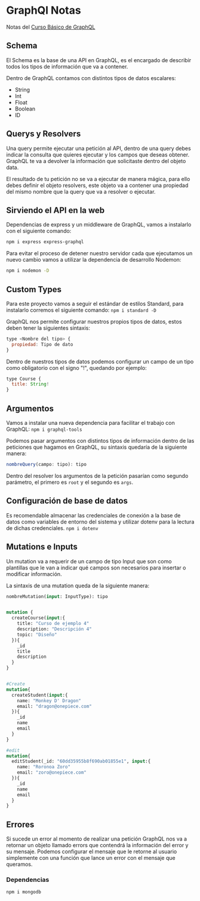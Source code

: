 # GraphQl Notas
Notas del [Curso Básico de GraphQL](https://platzi.com/clases/graphql/)

## Schema
El Schema es la base de una API en GraphQL, es el encargado de describir todos los tipos de información que va a contener.

Dentro de GraphQL contamos con distintos tipos de datos escalares:

- String
- Int
- Float
- Boolean
- ID

## Querys y Resolvers
Una query permite ejecutar una petición al API, dentro de una query debes indicar la consulta que quieres ejecutar y los campos que deseas obtener. GraphQL te va a devolver la información que solicitaste dentro del objeto data.

El resultado de tu petición no se va a ejecutar de manera mágica, para ello debes definir el objeto resolvers, este objeto va a contener una propiedad del mismo nombre que la query que va a resolver o ejecutar.

## Sirviendo el API en la web
Dependencias de express y un middleware de GraphQL, vamos a instalarlo con el siguiente comando:

```sh
npm i express express-graphql
```
Para evitar el proceso de detener nuestro servidor cada que ejecutamos un nuevo cambio vamos a utilizar la dependencia de desarrollo Nodemon:

```sh
npm i nodemon -D
```

## Custom Types 
Para este proyecto vamos a seguir el estándar de estilos Standard, para instalarlo corremos el siguiente comando: `npm i standard -D`

GraphQL nos permite configurar nuestros propios tipos de datos, estos deben tener la siguientes sintaxis:

```js
type <Nombre del tipo> {
  propiedad: Tipo de dato
}
```

Dentro de nuestros tipos de datos podemos configurar un campo de un tipo como obligatorio con el signo "!", quedando por ejemplo:

```js
type Course {
  title: String!
}
```

## Argumentos
Vamos a instalar una nueva dependencia para facilitar el trabajo con GraphQL: `npm i graphql-tools`

Podemos pasar argumentos con distintos tipos de información dentro de las peticiones que hagamos en GraphQL, su sintaxis quedaría de la siguiente manera:

```ts
nombreQuery(campo: tipo): tipo
```

Dentro del resolver los argumentos de la petición pasarían como segundo parámetro, el primero es `root` y el segundo es `args`.

## Configuración de base de datos
Es recomendable almacenar las credenciales de conexión a la base de datos como variables de entorno del sistema y utilizar dotenv para la lectura de dichas credenciales. `npm i dotenv`

## Mutations e Inputs
Un mutation va a requerir de un campo de tipo Input que son como plantillas que le van a indicar qué campos son necesarios para insertar o modificar información.

La sintaxis de una mutation queda de la siguiente manera:
```graphql
nombreMutation(input: InputType): tipo


mutation {
  createCourse(input:{
    title: "Curso de ejemplo 4"
    description: "Descripción 4"
    topic: "Diseño"
  }){
    _id
    title
    description
  }
}


#Create
mutation{
  createStudent(input:{
    name: "Monkey D' Dragon"
    email: "dragon@onepiece.com"
  }){
    _id
    name
    email
  }
}

#edit
mutation{
  editStudent(_id: "60dd35955b8f690ab01855e1", input:{
    name: "Roronoa Zoro"
    email: "zoro@onepiece.com"
  }){
    _id
    name
    email
  }
}
```
## Errores
Si sucede un error al momento de realizar una petición GraphQL nos va a retornar un objeto llamado errors que contendrá la información del error y su mensaje. Podemos configurar el mensaje que le retorne al usuario simplemente con una función que lance un error con el mensaje que queramos.





### Dependencias

```sh
npm i mongodb
```